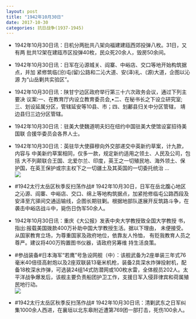 ```yaml
---
layout: post
title: "1942年10月30日"
date: 2017-10-30
categories: 抗日战争(1937-1945)
---
```


<meta name="referrer" content="no-referrer" />

- 1942年10月30日讯：日机分两批共八架向福建建瓯西郊投弹八枚。31日，又有两 批共12架在建瓯市区投弹40枚，民众死20余人，毁房50余间。 

- 1942年10月30日讯：日军在沁源城关、阎寨、中峪店、交口等地开始构筑据点，并加 紧修筑临(汾)屯(留)公路和二沁大道、安(泽)礼、(源)大道，企图以沁源 为“山岳剿共实验区”。 

- 1942年10月30日讯：陕甘宁边区政府举行第三十六次政务会议，通过下列主要决 议案:一、在教育厅内设立教育委员会,•二、在秘书长之下设立研究室;三、划设延属分区，管辖延安等10县、市；四、划鄘县归关中分区管辖， 靖边县归三边分区管辖。 

- 1942年10月30日讯：驻美大使魏道明夫妇在纽约中国驻美大使馆设宴招待美国联 合援华委员会各界人士。 

- 1942年10月30日讯：英驻华大使薛穆向外交部递交中英新约草案，计九款，内容与 中美新约草案相同，仅多一款，规定新约适用之领土、人民及公司，包括 大不列颠联合王国、北爱尔兰、印度，英王之一切殖民地、海外领土、保 护国，在英王保护或宗主权下之一切疆土及其英国的一切委托统治 ... <br/><img src="https://wx1.sinaimg.cn/large/aca367d8ly1fl0ff2vxspj20c8090dfv.jpg" />

- #1942太行太岳区秋季反扫荡作战# 1942年10月30日，日军在岳北腹心地区之沁源、阎寨、中峪店、交口、绵上等地构筑据点，加紧抢修临屯公路西段及安泽至亢驿间交通运输线，企图长期驻剿。根据地部队遂展开反筑路斗争，在袭击中峪店战斗中，毙伤日伪军50余人。 

- 1942年10月30日讯：重庆《大公报》发表中央大学教授致全国大学教授 书，指出:报载美国拨款400万补助中国大学教授生活。据以下理由， 未便接受。从国家教育立场，为尊重国家及政府地位，依靠友人怜恤， 有贬我教育人员之尊严。建议将400万购置图书仪器，请政府另筹维 持生活良策。 

- #参战装备#日本海军“若鹰”号急设网舰（中）：该舰武备为2座单装三年式76毫米40倍径高射炮以及2座双联装13毫米机枪，装备2具深水炸弹投射机，配备18枚深水炸弹，可选装24组14式防潜网或100枚水雷，全体舰员202人。太平洋战争爆发后，该舰主要负责船团护卫工作，支援日军入侵菲律宾和荷属殖民地行动。 <br/><img src="https://wx3.sinaimg.cn/large/aca367d8ly1fl01iq532gj20dc06t0tg.jpg" />

- #1942太行太岳区秋季反扫荡作战# 1942年10月30日讯：清剿武东之日军纠集1000余人西进，在襄垣以北东皋附近遭第769团一部打击，死伤100余人。 

